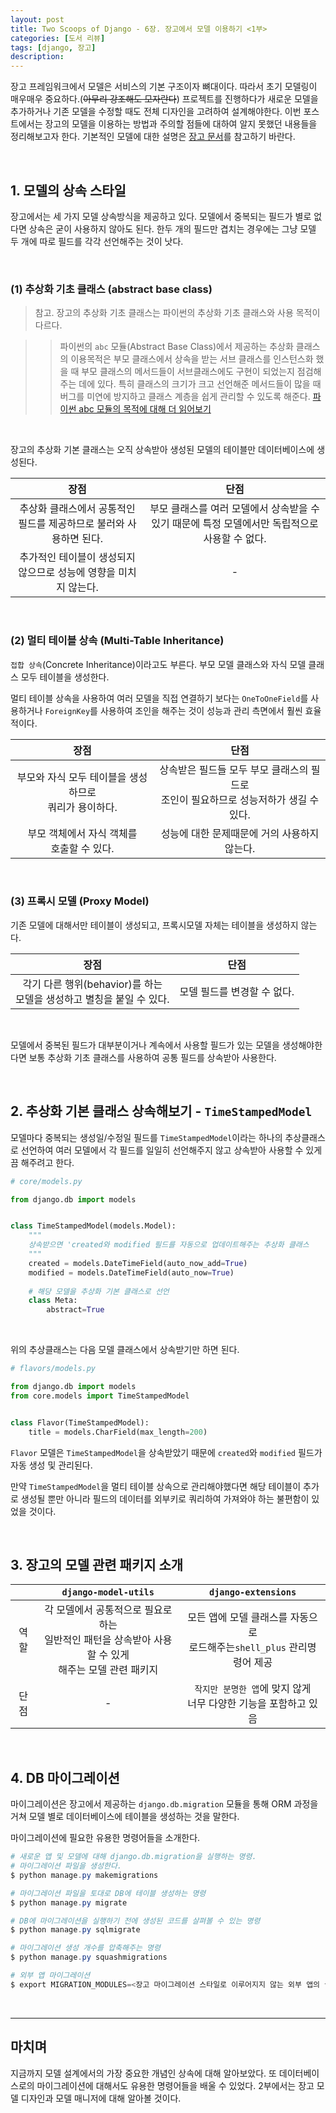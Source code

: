 ```yaml
---
layout: post
title: Two Scoops of Django - 6장. 장고에서 모델 이용하기 <1부>
categories: [도서 리뷰]
tags: [django, 장고]
description: 
---
```


장고 프레임워크에서 모델은 서비스의 기본 구조이자 뼈대이다. 따라서 초기 모델링이 매우매우 중요하다.(~~아무리 강조해도 모자란다~~) 프로젝트를 진행하다가 새로운 모델을 추가하거나 기존 모델을 수정할 때도 전체 디자인을 고려하여 설계해야한다. 이번 포스트에서는 장고의 모델을 이용하는 방법과 주의할 점들에 대하여 알지 못했던 내용들을 정리해보고자 한다. 기본적인 모델에 대한 설명은 <a href="https://docs.djangoproject.com/en/1.11/topics/db/models/" target="_blank">장고 문서</a>를 참고하기 바란다.

<br>

## 1. 모델의 상속 스타일

장고에서는 세 가지 모델 상속방식을 제공하고 있다. 모델에서 중복되는 필드가 별로 없다면 상속은 굳이 사용하지 않아도 된다. 한두 개의 필드만 겹치는 경우에는 그냥 모델 두 개에 따로 필드를 각각 선언해주는 것이 낫다. 

<br>

### (1) 추상화 기초 클래스 (abstract base class) 

> 참고. 장고의 추상화 기초 클래스는 파이썬의 추상화 기초 클래스와 사용 목적이 다르다. 

>> 파이썬의 `abc` 모듈(Abstract Base Class)에서 제공하는 추상화 클래스의 이용목적은 부모 클래스에서 상속을 받는 서브 클래스를 인스턴스화 했을 때 부모 클래스의 메서드들이 서브클래스에도 구현이 되었는지 점검해주는 데에 있다. 특히 클래스의 크기가 크고 선언해준 메서드들이 많을 때 버그를 미연에 방지하고 클래스 계층을 쉽게 관리할 수 있도록 해준다. <a href="https://dbader.org/blog/abstract-base-classes-in-python" target="_blank">파이썬 abc 모듈의 목적에 대해 더 읽어보기</a>

<br>

장고의 추상화 기본 클래스는 오직 상속받아 생성된 모델의 테이블만 데이터베이스에 생성된다. 

|장점|단점| 
|:---:|:---:|
|추상화 클래스에서 공통적인 필드를 제공하므로 불러와 사용하면 된다.|부모 클래스를 여러 모델에서 상속받을 수 있기 때문에 특정 모델에서만 독립적으로 사용할 수 없다.|
|추가적인 테이블이 생성되지 않으므로 성능에 영향을 미치지 않는다.|-|

<br>

### (2) 멀티 테이블 상속 (Multi-Table Inheritance)


`접합 상속`(Concrete Inheritance)이라고도 부른다. 부모 모델 클래스와 자식 모델 클래스 모두 테이블을 생성한다. 

멀티 테이블 상속을 사용하여 여러 모델을 직접 연결하기 보다는 `OneToOneField`를 사용하거나 `ForeignKey`를 사용하여 조인을 해주는 것이 성능과 관리 측면에서 훨씬 효율적이다. 

|장점|단점| 
|:---:|:---:|
|부모와 자식 모두 테이블을 생성하므로<br> 쿼리가 용이하다.|상속받은 필드들 모두 부모 클래스의 필드로<br> 조인이 필요하므로 성능저하가 생길 수 있다.|
|부모 객체에서 자식 객체를<br> 호출할 수 있다.|성능에 대한 문제때문에 거의 사용하지 않는다.|

<br>

### (3) 프록시 모델 (Proxy Model)

기존 모델에 대해서만 테이블이 생성되고, 프록시모델 자체는 테이블을 생성하지 않는다.

|장점|단점| 
|:---:|:---:|
|각기 다른 행위(behavior)를 하는<br> 모델을 생성하고 별칭을 붙일 수 있다.|모델 필드를 변경할 수 없다.|


<br>


모델에서 중복된 필드가 대부분이거나 계속에서 사용할 필드가 있는 모델을 생성해야한다면 보통 추상화 기초 클래스를 사용하여 공통 필드를 상속받아 사용한다.

<br>

## 2. 추상화 기본 클래스 상속해보기 - `TimeStampedModel`

모델마다 중복되는 생성일/수정일 필드를 `TimeStampedModel`이라는 하나의 추상클래스로 선언하여 여러 모델에서 각 필드를 일일히 선언해주지 않고 상속받아 사용할 수 있게끔 해주려고 한다. 

```python
# core/models.py

from django.db import models


class TimeStampedModel(models.Model):
    """
    상속받으면 'created와 modified 필드를 자동으로 업데이트해주는 추상화 클래스
    """
    created = models.DateTimeField(auto_now_add=True)
    modified = models.DateTimeField(auto_now=True)
    
    # 해당 모델을 추상화 기본 클래스로 선언
    class Meta:
        abstract=True
```

<br>

위의 추상클래스는 다음 모델 클래스에서 상속받기만 하면 된다. 

```python
# flavors/models.py

from django.db import models
from core.models import TimeStampedModel


class Flavor(TimeStampedModel):
    title = models.CharField(max_length=200)
```

`Flavor` 모델은 `TimeStampedModel`을 상속받았기 때문에  `created`와 `modified` 필드가 자동 생성 및 관리된다. 

만약 `TimeStampedModel`을 멀티 테이블 상속으로 관리해야했다면 해당 테이블이 추가로 생성될 뿐만 아니라 필드의 데이터를 외부키로 쿼리하여 가져와야 하는 불편함이 있었을 것이다.  

<br>
 
## 3. 장고의 모델 관련 패키지 소개

||`django-model-utils`|`django-extensions`|
|:---:|:---:|:---:|
|역할|각 모델에서 공통적으로 필요로 하는<br> 일반적인 패턴을 상속받아 사용할 수 있게 <br>해주는 모델 관련 패키지|모든 앱에 모델 클래스를 자동으로<br> 로드해주는`shell_plus` 관리명령어 제공|
|단점|-|`작지만 분명한 앱`에 맞지 않게<br> 너무 다양한 기능을 포함하고 있음|


<br>

## 4. DB 마이그레이션

마이그레이션은 장고에서 제공하는 `django.db.migration` 모듈을 통해  ORM 과정을 거쳐 모델 별로 데이터베이스에  테이블을 생성하는 것을 말한다. 

마이그레이션에 필요한 유용한 명령어들을 소개한다. 

```powershell
# 새로운 앱 및 모델에 대해 django.db.migration을 실행하는 명령.
# 마이그레이션 파일을 생성한다.
$ python manage.py makemigrations 

# 마이그레이션 파일을 토대로 DB에 테이블 생성하는 명령
$ python manage.py migrate

# DB에 마이그레이션을 실행하기 전에 생성된 코드를 살펴볼 수 있는 명령
$ python manage.py sqlmigrate

# 마이그레이션 생성 개수를 압축해주는 명령
$ python manage.py squashmigrations

# 외부 앱 마이그레이션
$ export MIGRATION_MODULES=<장고 마이그레이션 스타일로 이루어지지 않는 외부 앱의 클래스>
```
 
<br>

---

## 마치며

지금까지 모델 설계에서의 가장 중요한 개념인 상속에 대해 알아보았다. 또 데이터베이스로의 마이그레이션에 대해서도 유용한 명령어들을 배울 수 있었다. 2부에서는 장고 모델 디자인과 모델 매니저에 대해 알아볼 것이다. 

<br>

